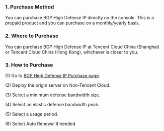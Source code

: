 ### 1. Purchase Method

You can purchase BGP High Defense IP directly on the console. This is a prepaid product and you can purchase on a monthly/yearly basis.

### 2. Where to Purchase

You can purchase BGP High Defense IP at Tencent Cloud China (Shanghai) or Tencent Cloud China (Hong Kong), whichever is closer to you.

### 3. How to Purchase

(1) Go to [BGP High Defense IP Purchase page](https://buy.cloud.tencent.com/buy/bgp_ip).

(2) Deploy the origin server on Non-Tencent Cloud.

(3) Select a minimum defense bandwidth size.

(4) Select an elastic defense bandwidth peak.

(5) Select a usage period.

(6) Select Auto Renewal if needed.


